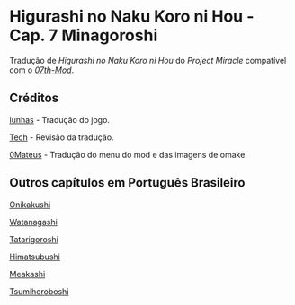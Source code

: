# Higurashi no Naku Koro ni Hou - Cap. 7 Minagoroshi

Tradução de _Higurashi no Naku Koro ni Hou_ do _Project Miracle_ compatível com o [_07th-Mod_](https://07th-mod.com).

## Créditos

[lunhas](https://www.youtube.com/@lunhasz) - Tradução do jogo.

[Tech](https://twitter.com/TechHero_) - Revisão da tradução.

[0Mateus](https://github.com/0Mateus) - Tradução do menu do mod e das imagens de omake.

## Outros capítulos em Português Brasileiro

[Onikakushi](https://github.com/0Mateus/onikakushi)

[Watanagashi](https://github.com/0Mateus/watanagashi)

[Tatarigoroshi](https://github.com/0Mateus/tatarigoroshi)

[Himatsubushi](https://github.com/0Mateus/himatsubushi)

[Meakashi](https://github.com/0Mateus/meakashi)

[Tsumihoroboshi](https://github.com/0Mateus/tsumihoroboshi)
